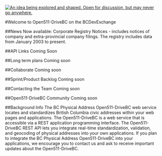 <!--- 
# Header 1 text will be used for the project title
text following will be rendered as normal text paragraph
## Header 2 text will show as Section Headers (which contain groupings of Header 3's
text following will be rendered as normal text paragraph
### Header 3 text will show as Sub-Section Headers
text following will be rendered as normal text paragraph
---> 

<a rel="Inspiration" href="https://github.com/BCDevExchange/docs/blob/master/discussion/projectstates.md"><img alt="An idea being explored and shaped. Open for discussion, but may never go anywhere." style="border-width:0" src="http://bcdevexchange.org/badge/1.svg" title="An idea being explored and shaped. Open for discussion, but may never go anywhere." /></a>

#Welcome to Open511-DriveBC on the BCDevExchange

<!---[row start]---> 

<!---[col start]--->

##News
Now available: Corporate Registry Notices - includes notices of company and extra-provincial company filings. The registry includes data from January 2003 to present.

<!---[col end]--->

<!---[col start]--->

##API Links
Coming Soon

<!---[col end]--->

<!---[row end]---> 

##Long term plans
Coming soon

<!---[row start]---> 

<!---[col start]--->

##Collaborate
Coming soon

<!---[col end]--->

<!---[col start]--->

##Sprint/Product Backlog
Coming soon

<!---[col end]--->

<!---[row end]---> 

<!---[row start]--->

<!---[col start]--->

##Contacting the Team
Coming soon

<!---[col end]--->

<!---[col start]--->

##Open511-DriveBC Community
Coming soon
 
<!---[col end]--->

<!---[row end]---> 

##Background Info
The BC Physical Address Open511-DriveBC web service locates and standardizes British Columbia civic addresses within your web pages and applications.  The Open511-DriveBC is a web service that is accessible via a REST application programming interface. The Open511-DriveBC REST API lets you integrate real-time standardization, validation, and geocoding of physical addresses into your own applications. If you plan to integrate the BC Physical Address Open511-DriveBC into your applications, we encourage you to contact us and ask to receive important updates about the Open511-DriveBC.


